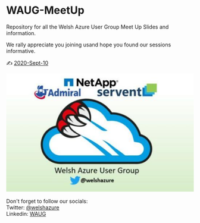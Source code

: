 # WAUG-MeetUp

Repository for all the Welsh Azure User Group Meet Up Slides and information.

We rally appreciate you joining usand hope you found our sessions informative.

✍️ [2020-Sept-10](2020-Sept-10/README.md)

![Logo](logo.png)

Don't forget to follow our socials: </br>
Twitter: [@welshazure](http://www.twitter.com/welshazure) </br>
Linkedin: [WAUG](https://www.linkedin.com/groups/13866357/)